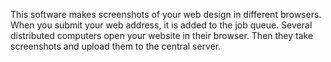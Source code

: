 This software makes screenshots of your web design in different browsers. When you submit your web address, it is added to the job queue. Several distributed computers open your website in their browser. Then they take screenshots and upload them to the central server.